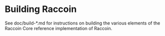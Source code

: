 Building Raccoin
================

See doc/build-*.md for instructions on building the various
elements of the Raccoin Core reference implementation of Raccoin.
